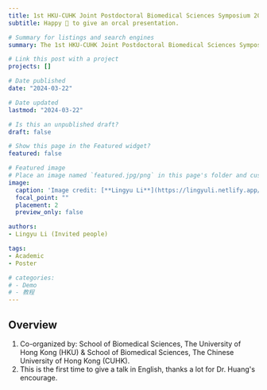 ```yaml
---
title: 1st HKU-CUHK Joint Postdoctoral Biomedical Sciences Symposium 2024
subtitle: Happy 👋 to give an orcal presentation.

# Summary for listings and search engines
summary: The 1st HKU-CUHK Joint Postdoctoral Biomedical Sciences Symposium 2024 👋 will be held on 22 March 2024 (next Friday) from 9:30 am to 5:15 pm (registration starts at 9:00 am) at LT2 (oral session) and Exhibition Area (poster session), 21 Sassoon Road, Li Ka Shing Faculty of Medicine, the University of Hong Kong. This year we have received 25 abstract submissions including 16 oral presentations and  9 posters. We are looking forward to a fruitful exchange of research ideas and collaboration opportunities between postdoctoral fellows from the School of Biomedical Sciences at the University of Hong Kong (HKU SBMS) and the Chinese University of Hong Kong (CUHK SBS) in this symposium.

# Link this post with a project
projects: []

# Date published
date: "2024-03-22"

# Date updated
lastmod: "2024-03-22"

# Is this an unpublished draft?
draft: false

# Show this page in the Featured widget?
featured: false

# Featured image
# Place an image named `featured.jpg/png` in this page's folder and customize its options here.
image:
  caption: 'Image credit: [**Lingyu Li**](https://lingyuli.netlify.app/)'
  focal_point: ""
  placement: 2
  preview_only: false

authors:
- Lingyu Li (Invited people)

tags:
- Academic
- Poster

# categories:
# - Demo
# - 教程
---
```


## Overview
1. Co-organized by: School of Biomedical Sciences, The University of Hong Kong (HKU) & School of Biomedical Sciences, The Chinese University of Hong Kong (CUHK).
2. This is the first time to give a talk in English, thanks a lot for Dr. Huang's encourage.


